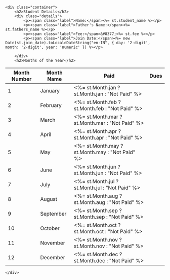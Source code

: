 <!DOCTYPE html>
<html lang="en">
<head>
    <meta charset="UTF-8">
    <meta name="viewport" content="width=device-width, initial-scale=1.0">
    <link rel="stylesheet" href="/stylesheet/details.css">
    <title>Student Details</title>

</head>
<body>

    <div class="container">
        <h2>Student Details</h2>
        <div class="details">
            <p><span class="label">Name:</span><%= st.student_name %></p>
            <p><span class="label">Father's Name:</span><%= st.fathers_name %></p>
            <p><span class="label">Fee:</span>&#8377;<%= st.fee %></p>
            <p><span class="label">Join Date:</span><%= new Date(st.join_date).toLocaleDateString("en-IN", { day: '2-digit', month: '2-digit', year: 'numeric' }) %></p>

        </div>
        <h2>Months of the Year</h2>
   <table>
    <thead>
        <tr>
            <th>Month Number</th>
            <th>Month Name</th>
            <th>Paid</th>
            <th>Dues</th>
        </tr>
    </thead>
<tbody>
    <tr><td>1</td><td>January</td><td><%= st.Month.jan ? st.Month.jan : "Not Paid" %></td></tr>
    <tr><td>2</td><td>February</td><td><%= st.Month.feb ? st.Month.feb : "Not Paid" %></td></tr>
    <tr><td>3</td><td>March</td><td><%= st.Month.mar ? st.Month.mar : "Not Paid" %></td></tr>
    <tr><td>4</td><td>April</td><td><%= st.Month.apr ? st.Month.apr : "Not Paid" %></td></tr>
    <tr><td>5</td><td>May</td><td><%= st.Month.may ? st.Month.may : "Not Paid" %></td></tr>
    <tr><td>6</td><td>June</td><td><%= st.Month.jun ? st.Month.jun : "Not Paid" %></td></tr>
    <tr><td>7</td><td>July</td><td><%= st.Month.jul ? st.Month.jul : "Not Paid" %></td></tr>
    <tr><td>8</td><td>August</td><td><%= st.Month.aug ? st.Month.aug : "Not Paid" %></td></tr>
    <tr><td>9</td><td>September</td><td><%= st.Month.sep ? st.Month.sep : "Not Paid" %></td></tr>
    <tr><td>10</td><td>October</td><td><%= st.Month.oct ? st.Month.oct : "Not Paid" %></td></tr>
    <tr><td>11</td><td>November</td><td><%= st.Month.nov ? st.Month.nov : "Not Paid" %></td></tr>
    <tr><td>12</td><td>December</td><td><%= st.Month.dec ? st.Month.dec : "Not Paid" %></td></tr>
</tbody>
</table>

    </div>

</body>
</html>